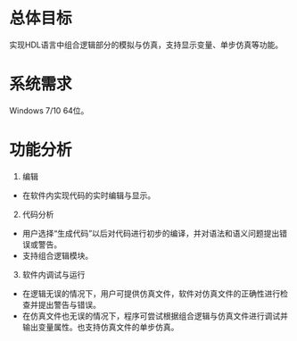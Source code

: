 # 总体目标
实现HDL语言中组合逻辑部分的模拟与仿真，支持显示变量、单步仿真等功能。

# 系统需求
Windows 7/10 64位。

# 功能分析
1. 编辑
- 在软件内实现代码的实时编辑与显示。

2. 代码分析
- 用户选择“生成代码”以后对代码进行初步的编译，并对语法和语义问题提出错误或警告。
- 支持组合逻辑模块。

3. 软件内调试与运行
- 在逻辑无误的情况下，用户可提供仿真文件，软件对仿真文件的正确性进行检查并提出警告与错误。
- 在仿真文件也无误的情况下，程序可尝试根据组合逻辑与仿真文件进行调试并输出变量属性。也支持仿真文件的单步仿真。